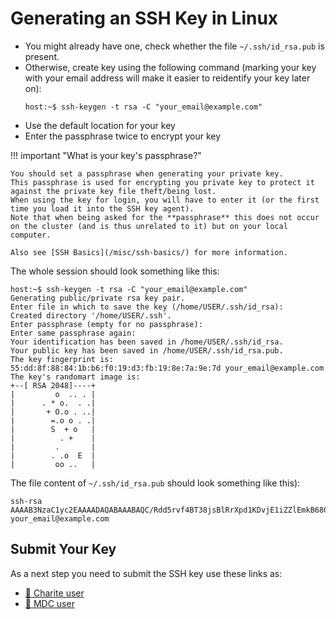 # Generating an SSH Key in Linux

- You might already have one, check whether the file `~/.ssh/id_rsa.pub` is present.
- Otherwise, create key using the following command (marking your key with your email address will make it easier to reidentify your key later on):
  ```shell
  host:~$ ssh-keygen -t rsa -C "your_email@example.com"
  ```
- Use the default location for your key
- Enter the passphrase twice to encrypt your key

!!! important "What is your key's passphrase?"

    You should set a passphrase when generating your private key.
    This passphrase is used for encrypting you private key to protect it against the private key file theft/being lost.
    When using the key for login, you will have to enter it (or the first time you load it into the SSH key agent).
    Note that when being asked for the **passphrase** this does not occur on the cluster (and is thus unrelated to it) but on your local computer.

    Also see [SSH Basics](/misc/ssh-basics/) for more information.

The whole session should look something like this:

```shell
host:~$ ssh-keygen -t rsa -C "your_email@example.com"
Generating public/private rsa key pair.
Enter file in which to save the key (/home/USER/.ssh/id_rsa): 
Created directory '/home/USER/.ssh'.
Enter passphrase (empty for no passphrase):
Enter same passphrase again: 
Your identification has been saved in /home/USER/.ssh/id_rsa.
Your public key has been saved in /home/USER/.ssh/id_rsa.pub.
The key fingerprint is:
55:dd:8f:88:84:1b:b6:f0:19:d3:fb:19:8e:7a:9e:7d your_email@example.com
The key's randomart image is:
+--[ RSA 2048]----+
|         o  .. . |
|      . * o.  . .|
|       + O.o . ..|
|        =.o o . .|
|        S  + o   |
|          . +    |
|         .       |
|        . .o  E  |
|         oo ..   |
```

The file content of `~/.ssh/id_rsa.pub` should look something like this):

```
ssh-rsa AAAAB3NzaC1yc2EAAAADAQABAAABAQC/Rdd5rvf4BT38jsBlRrXpd1KDvjE1iZZlEmkB6809QK7hV6RCG13VcyPTIHSQePycfcUv5q1Jdy28MpacL/nv1UR/o35xPBn2HkgB4OqnKtt86soCGMd9/YzQP5lY7V60kPBJbrXDApeqf+H1GALsFNQM6MCwicdE6zTqE1mzWVdhGymZR28hGJbV9H4snMDDc0tW4i3FHGrDdmb7wHM9THMx6OcCrnNyA9Sh2OyBH4MwItKfuqEg2rc56D7WAQ2JcmPQZTlBAYeFL/dYYKcXmbffEpXTbYh+7O0o9RAJ7T3uOUj/2IbSnsgg6fyw0Kotcg8iHAPvb61bZGPOEWZb your_email@example.com
```

## Submit Your Key

As a next step you need to submit the SSH key use these links as:

- [:hospital: Charite user](../../submit-key/charite)
- [:microscope: MDC user](../submit-key/mdc.md)
